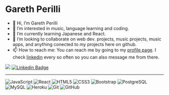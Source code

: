 
# Gareth Perilli
- 👋 Hi, I’m Gareth Perilli
- 👀 I’m interested in music, language learning and coding.
- 🌱 I’m currently learning Japanese and React.
- 💞️ I’m looking to collaborate on web dev. projects, music projects, music apps, and anything conected to my projects here on github.
- 📫 How to reach me: You can reach me by going to my [profile page](https://www.gperilli.dev/). I check [linkedin](https://www.linkedin.com/in/garethperilli) every so often so you can also message me from there.




![](https://komarev.com/ghpvc/?username=gperilli&color=green)
[![Linkedin Badge](https://img.shields.io/badge/-garethperilli-blue?style=flat-square&logo=Linkedin&logoColor=white&link=https://www.linkedin.com/in/garethperilli/)](https://www.linkedin.com/in/garethperilli//)

---
![JavaScript](https://img.shields.io/badge/-JavaScript-black?style=flat-square&logo=javascript)
![React](https://img.shields.io/badge/-React-black?style=flat-square&logo=react)
![HTML5](https://img.shields.io/badge/-HTML5-E34F26?style=flat-square&logo=html5&logoColor=white)
![CSS3](https://img.shields.io/badge/-CSS3-1572B6?style=flat-square&logo=css3)
![Bootstrap](https://img.shields.io/badge/-Bootstrap-563D7C?style=flat-square&logo=bootstrap)
![PostgreSQL](https://img.shields.io/badge/-PostgreSQL-336791?style=flat-square&logo=postgresql)
![MySQL](https://img.shields.io/badge/-MySQL-black?style=flat-square&logo=mysql)
![Heroku](https://img.shields.io/badge/-Heroku-430098?style=flat-square&logo=heroku)
![Git](https://img.shields.io/badge/-Git-black?style=flat-square&logo=git)
![GitHub](https://img.shields.io/badge/-GitHub-181717?style=flat-square&logo=github)
<!--![GitLab](https://img.shields.io/badge/-GitLab-FCA121?style=flat-square&logo=gitlab)-->
<!--![BitBucket](https://img.shields.io/badge/-BitBucket-darkblue?style=flat-square&logo=bitbucket)-->
<!--![Raspberry Pi](https://img.shields.io/badge/-Raspberry%20Pi-C51A4A?style=flat-square&logo=Raspberry-Pi)-->
<!-- ![Java](https://img.shields.io/badge/-java-E34A86?style=flat-square&logo=java) -->
<!-- ![C++](https://img.shields.io/badge/-C++-00599C?style=flat-square&logo=c) -->
<!--![Docker](https://img.shields.io/badge/-Docker-black?style=flat-square&logo=docker)-->
<!--![DigitalOcean](https://img.shields.io/badge/-Digital%20Ocean-darkblue?style=flat-square&logo=digitalocean)-->
<!--![Amazon AWS](https://img.shields.io/badge/Amazon%20AWS-232F3E?style=flat-square&logo=amazon-aws)-->
<!--![Microsoft Azure](https://img.shields.io/badge/Microsoft%20Azure-232F7E?style=flat-square&logo=microsoft-azure)-->
<!--![Google Cloud](https://img.shields.io/badge/Google%20Cloud-black?style=flat-square&logo=google-cloud)-->
<!-- ![TypeScript](https://img.shields.io/badge/-TypeScript-007ACC?style=flat-square&logo=typescript)-->
<!-- ![MongoDB](https://img.shields.io/badge/-MongoDB-black?style=flat-square&logo=mongodb)-->
<!-- ![Redis](https://img.shields.io/badge/-Redis-black?style=flat-square&logo=Redis)-->
<!-- ![ElasticSearch](https://img.shields.io/badge/-ElasticSearch-005571?style=flat-square&logo=elasticsearch)-->
<!--![GraphQL](https://img.shields.io/badge/-GraphQL-E10098?style=flat-square&logo=graphql)-->
<!--![Apollo GraphQL](https://img.shields.io/badge/-Apollo%20GraphQL-311C87?style=flat-square&logo=apollo-graphql)-->
<!-- ![Nodejs](https://img.shields.io/badge/-Nodejs-black?style=flat-square&logo=Node.js) -->
<!-- ![Python](https://img.shields.io/badge/-Python-black?style=flat-square&logo=Python) -->
<!--
<p align="left">
  <a href="https://github.com/peterthehan"><img alt="GitHub" height="32" width="32" src="assets/github.svg"></a>
  <a href="https://www.npmjs.com/~peterthehan"><img alt="npm" height="32" width="32" src="assets/npm.svg"></a>
  <a href="https://www.linkedin.com/in/peterthehan"><img alt="LinkedIn" height="32" width="32" src="assets/linkedin.svg"></a>
</p>
-->

<!--
[![Top Langs](https://github-readme-stats.vercel.app/api/top-langs/?username=anuraghazra&langs_count=8)](https://github.com/anuraghazra/github-readme-stats)
-->

<!---
gperilli/gperilli is a ✨ special ✨ repository because its `README.md` (this file) appears on your GitHub profile.
You can click the Preview link to take a look at your changes.
--->
